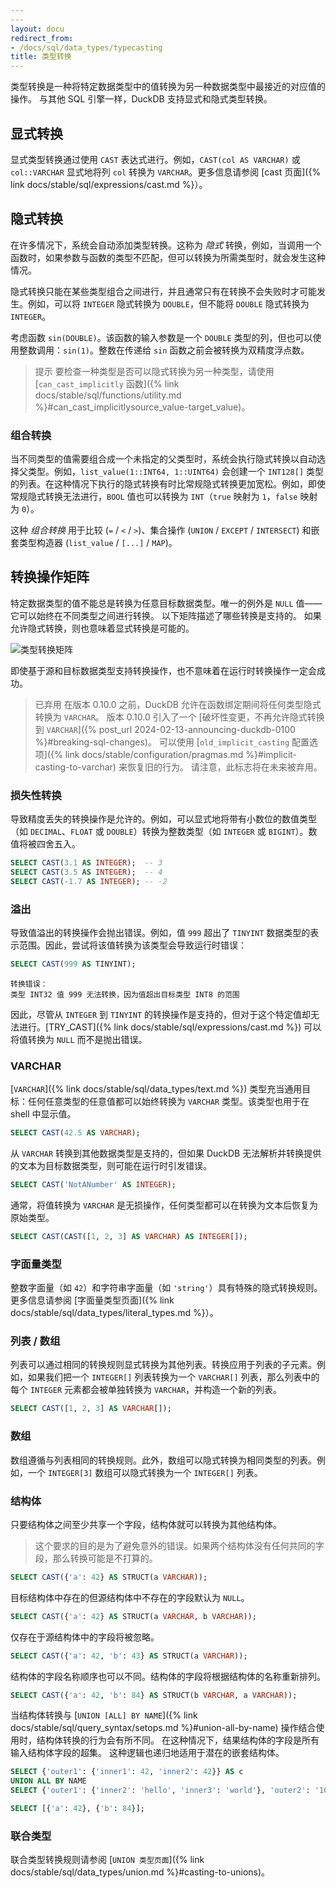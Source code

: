 ```yaml
---
---
layout: docu
redirect_from:
- /docs/sql/data_types/typecasting
title: 类型转换
---
```


类型转换是一种将特定数据类型中的值转换为另一种数据类型中最接近的对应值的操作。
与其他 SQL 引擎一样，DuckDB 支持显式和隐式类型转换。

## 显式转换

显式类型转换通过使用 `CAST` 表达式进行。例如，`CAST(col AS VARCHAR)` 或 `col::VARCHAR` 显式地将列 `col` 转换为 `VARCHAR`。更多信息请参阅 [cast 页面]({% link docs/stable/sql/expressions/cast.md %}）。

## 隐式转换

在许多情况下，系统会自动添加类型转换。这称为 *隐式* 转换，例如，当调用一个函数时，如果参数与函数的类型不匹配，但可以转换为所需类型时，就会发生这种情况。

隐式转换只能在某些类型组合之间进行，并且通常只有在转换不会失败时才可能发生。例如，可以将 `INTEGER` 隐式转换为 `DOUBLE`，但不能将 `DOUBLE` 隐式转换为 `INTEGER`。

考虑函数 `sin(DOUBLE)`。该函数的输入参数是一个 `DOUBLE` 类型的列，但也可以使用整数调用：`sin(1)`。整数在传递给 `sin` 函数之前会被转换为双精度浮点数。

> 提示 要检查一种类型是否可以隐式转换为另一种类型，请使用 [`can_cast_implicitly` 函数]({% link docs/stable/sql/functions/utility.md %}#can_cast_implicitlysource_value-target_value)。

### 组合转换

当不同类型的值需要组合成一个未指定的父类型时，系统会执行隐式转换以自动选择父类型。例如，`list_value(1::INT64, 1::UINT64)` 会创建一个 `INT128[]` 类型的列表。在这种情况下执行的隐式转换有时比常规隐式转换更加宽松。例如，即使常规隐式转换无法进行，`BOOL` 值也可以转换为 `INT`（`true` 映射为 `1`，`false` 映射为 `0`）。

这种 *组合转换* 用于比较 (`=` / `<` / `>`)、集合操作 (`UNION` / `EXCEPT` / `INTERSECT`) 和嵌套类型构造器 (`list_value` / `[...]` / `MAP`)。

## 转换操作矩阵

特定数据类型的值不能总是转换为任意目标数据类型。唯一的例外是 `NULL` 值——它可以始终在不同类型之间进行转换。
以下矩阵描述了哪些转换是支持的。
如果允许隐式转换，则也意味着显式转换是可能的。

![类型转换矩阵](/images/typecasting-matrix.png)

即使基于源和目标数据类型支持转换操作，也不意味着在运行时转换操作一定会成功。

> 已弃用 在版本 0.10.0 之前，DuckDB 允许在函数绑定期间将任何类型隐式转换为 `VARCHAR`。
> 版本 0.10.0 引入了一个 [破坏性变更，不再允许隐式转换到 `VARCHAR`]({% post_url 2024-02-13-announcing-duckdb-0100 %}#breaking-sql-changes)。
> 可以使用 [`old_implicit_casting` 配置选项]({% link docs/stable/configuration/pragmas.md %}#implicit-casting-to-varchar) 来恢复旧的行为。
> 请注意，此标志将在未来被弃用。

### 损失性转换

导致精度丢失的转换操作是允许的。例如，可以显式地将带有小数位的数值类型（如 `DECIMAL`、`FLOAT` 或 `DOUBLE`）转换为整数类型（如 `INTEGER` 或 `BIGINT`）。数值将被四舍五入。

```sql
SELECT CAST(3.1 AS INTEGER);  -- 3
SELECT CAST(3.5 AS INTEGER);  -- 4
SELECT CAST(-1.7 AS INTEGER); -- -2
```

### 溢出

导致值溢出的转换操作会抛出错误。例如，值 `999` 超出了 `TINYINT` 数据类型的表示范围。因此，尝试将该值转换为该类型会导致运行时错误：

```sql
SELECT CAST(999 AS TINYINT);
```

```console
转换错误：
类型 INT32 值 999 无法转换，因为值超出目标类型 INT8 的范围
```

因此，尽管从 `INTEGER` 到 `TINYINT` 的转换操作是支持的，但对于这个特定值却无法进行。[TRY_CAST]({% link docs/stable/sql/expressions/cast.md %}) 可以将值转换为 `NULL` 而不是抛出错误。

### VARCHAR

[`VARCHAR`]({% link docs/stable/sql/data_types/text.md %}) 类型充当通用目标：任何任意类型的任意值都可以始终转换为 `VARCHAR` 类型。该类型也用于在 shell 中显示值。

```sql
SELECT CAST(42.5 AS VARCHAR);
```

从 `VARCHAR` 转换到其他数据类型是支持的，但如果 DuckDB 无法解析并转换提供的文本为目标数据类型，则可能在运行时引发错误。

```sql
SELECT CAST('NotANumber' AS INTEGER);
```

通常，将值转换为 `VARCHAR` 是无损操作，任何类型都可以在转换为文本后恢复为原始类型。

```sql
SELECT CAST(CAST([1, 2, 3] AS VARCHAR) AS INTEGER[]);
```

### 字面量类型

整数字面量（如 `42`）和字符串字面量（如 `'string'`）具有特殊的隐式转换规则。更多信息请参阅 [字面量类型页面]({% link docs/stable/sql/data_types/literal_types.md %}）。

### 列表 / 数组

列表可以通过相同的转换规则显式转换为其他列表。转换应用于列表的子元素。例如，如果我们把一个 `INTEGER[]` 列表转换为一个 `VARCHAR[]` 列表，那么列表中的每个 `INTEGER` 元素都会被单独转换为 `VARCHAR`，并构造一个新的列表。

```sql
SELECT CAST([1, 2, 3] AS VARCHAR[]);
```

### 数组

数组遵循与列表相同的转换规则。此外，数组可以隐式转换为相同类型的列表。例如，一个 `INTEGER[3]` 数组可以隐式转换为一个 `INTEGER[]` 列表。

### 结构体

只要结构体之间至少共享一个字段，结构体就可以转换为其他结构体。

> 这个要求的目的是为了避免意外的错误。如果两个结构体没有任何共同的字段，那么转换可能是不打算的。

```sql
SELECT CAST({'a': 42} AS STRUCT(a VARCHAR));
```

目标结构体中存在的但源结构体中不存在的字段默认为 `NULL`。

```sql
SELECT CAST({'a': 42} AS STRUCT(a VARCHAR, b VARCHAR));
```

仅存在于源结构体中的字段将被忽略。

```sql
SELECT CAST({'a': 42, 'b': 43} AS STRUCT(a VARCHAR));
```

结构体的字段名称顺序也可以不同。结构体的字段将根据结构体的名称重新排列。

```sql
SELECT CAST({'a': 42, 'b': 84} AS STRUCT(b VARCHAR, a VARCHAR));
```

当结构体转换与 [`UNION [ALL] BY NAME`]({% link docs/stable/sql/query_syntax/setops.md %}#union-all-by-name) 操作结合使用时，结构体转换的行为会有所不同。
在这种情况下，结果结构体的字段是所有输入结构体字段的超集。
这种逻辑也递归地适用于潜在的嵌套结构体。

```sql
SELECT {'outer1': {'inner1': 42, 'inner2': 42}} AS c
UNION ALL BY NAME 
SELECT {'outer1': {'inner2': 'hello', 'inner3': 'world'}, 'outer2': '100'} AS c;
```

```sql
SELECT [{'a': 42}, {'b': 84}];
```

### 联合类型

联合类型转换规则请参阅 [`UNION 类型页面`]({% link docs/stable/sql/data_types/union.md %}#casting-to-unions)。
